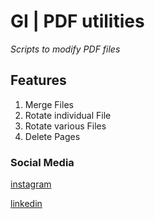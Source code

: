 # GI | PDF utilities

*Scripts to modify PDF files*

## Features

  1. Merge Files
  1. Rotate individual File
  1. Rotate various Files
  1. Delete Pages


### Social Media

[instagram](https://www.instagram.com/axlze/)

[linkedin](https://www.linkedin.com/in/axel-reyes-wd/)


